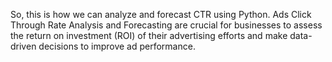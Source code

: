So, this is how we can analyze and forecast CTR using Python. Ads Click Through Rate Analysis and Forecasting are crucial for businesses to assess the return on investment (ROI) of their advertising efforts and make data-driven decisions to improve ad performance. 

